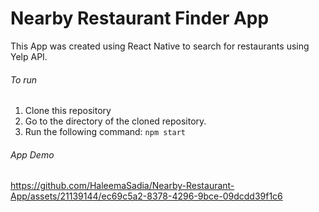 # Nearby Restaurant Finder App
This App was created using React Native to search for restaurants using Yelp API.

###### To run
1. Clone this repository
2. Go to the directory of the cloned repository.
3. Run the following command:
  `npm start` 
  
  ###### App Demo
https://github.com/HaleemaSadia/Nearby-Restaurant-App/assets/21139144/ec69c5a2-8378-4296-9bce-09dcdd39f1c6

